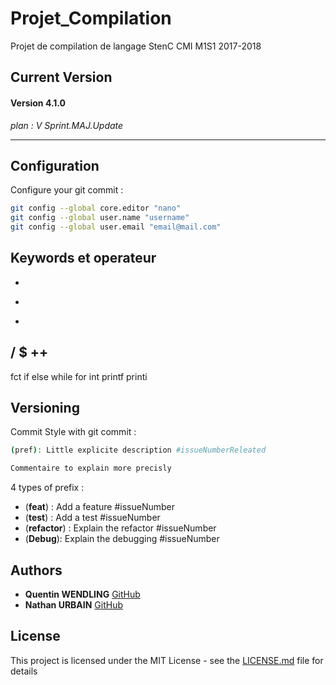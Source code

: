 # Projet_Compilation
Projet de compilation de langage StenC CMI M1S1 2017-2018

## Current Version
#### Version 4.1.0

*plan : V Sprint.MAJ.Update*

----------------------------------------------------------------------------

## Configuration

Configure your git commit :
```sh
git config --global core.editor "nano"
git config --global user.name "username"
git config --global user.email "email@mail.com"
```

## Keywords et operateur

+
-
*
/
$
++
--
fct
if
else
while
for
int
printf
printi


## Versioning
Commit Style with git commit :
```sh
(pref): Little explicite description #issueNumberReleated

Commentaire to explain more precisly
```

4 types of prefix :
  * (**feat**) : Add a feature #issueNumber
  * (**test**) : Add a test #issueNumber
  * (**refactor**) : Explain the refactor #issueNumber
  * (**Debug**): Explain the debugging #issueNumber

## Authors
* **Quentin WENDLING** [GitHub](https://github.com/qwendling)
* **Nathan URBAIN** [GitHub](https://github.com/nurbain)

## License

This project is licensed under the MIT License - see the [LICENSE.md](LICENSE.md) file for details
